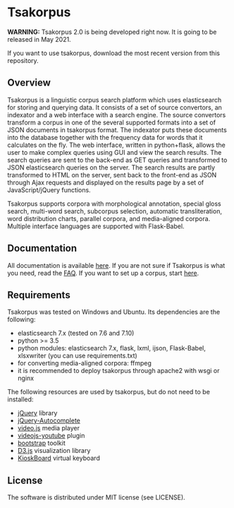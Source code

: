 # Tsakorpus

**WARNING:** Tsakorpus 2.0 is being developed right now. It is going to be released in May 2021.

If you want to use tsakorpus, download the most recent version from this repository.

## Overview

Tsakorpus is a linguistic corpus search platform which uses elasticsearch for storing and querying data. It consists of a set of source convertors, an indexator and a web interface with a search engine. The source convertors transform a corpus in one of the several supported formats into a set of JSON documents in tsakorpus format. The indexator puts these documents into the database together with the frequency data for words that it calculates on the fly. The web interface, written in python+flask, allows the user to make complex queries using GUI and view the search results. The search queries are sent to the back-end as GET queries and transformed to JSON elasticsearch queries on the server. The search results are partly transformed to HTML on the server, sent back to the front-end as JSON through Ajax requests and displayed on the results page by a set of JavaScript/jQuery functions.

Tsakorpus supports corpora with morphological annotation, special gloss search, multi-word search, subcorpus selection, automatic transliteration, word distribution charts, parallel corpora, and media-aligned corpora. Multiple interface languages are supported with Flask-Babel.

## Documentation

All documentation is available [here](https://tsakorpus.readthedocs.io/en/latest/). If you are not sure if Tsakorpus is what you need, read the [FAQ](https://tsakorpus.readthedocs.io/en/latest/faq.html). If you want to set up a corpus, start [here](https://tsakorpus.readthedocs.io/en/latest/overview.html).

## Requirements

Tsakorpus was tested on Windows and Ubuntu. Its dependencies are the following:

* elasticsearch 7.x (tested on 7.6 and 7.10)
* python >= 3.5
* python modules: elasticsearch 7.x, flask, lxml, ijson, Flask-Babel, xlsxwriter (you can use requirements.txt)
* for converting media-aligned corpora: ffmpeg
* it is recommended to deploy tsakorpus through apache2 with wsgi or nginx

The following resources are used by tsakorpus, but do not need to be installed:

* [jQuery](https://jquery.com/) library
* [jQuery-Autocomplete](https://github.com/devbridge/jQuery-Autocomplete)
* [video.js](http://videojs.com/) media player
* [videojs-youtube](https://github.com/videojs/videojs-youtube) plugin
* [bootstrap](http://getbootstrap.com/) toolkit
* [D3.js](https://d3js.org/) visualization library
* [KioskBoard](https://github.com/furcan/KioskBoard) virtual keyboard

## License

The software is distributed under MIT license (see LICENSE).
